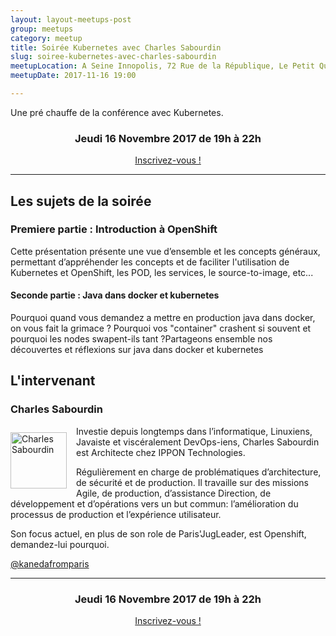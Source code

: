 ```yaml
---
layout: layout-meetups-post
group: meetups
category: meetup
title: Soirée Kubernetes avec Charles Sabourdin
slug: soiree-kubernetes-avec-charles-sabourdin
meetupLocation: A Seine Innopolis, 72 Rue de la République, Le Petit Quevilly
meetupDate: 2017-11-16 19:00

---
```


Une pré chauffe de la conférence avec Kubernetes.

<div style="text-align: center;">
  <h3>Jeudi 16 Novembre 2017 de 19h à 22h</h3>
  <p>
    <a class="button" target="_blank" href="http://meetu.ps/3fmWXY">
      Inscrivez-vous !
    </a>
  </p>
</div>

----

## Les sujets de la soirée

### Premiere partie : Introduction à OpenShift

Cette présentation présente une vue d’ensemble et les concepts généraux, permettant d’appréhender les concepts et de faciliter l'utilisation de Kubernetes et OpenShift, les POD, les services, le source-to-image, etc...

#### Seconde partie : Java dans docker et kubernetes

Pourquoi quand vous demandez a mettre en production java dans docker, on vous fait la grimace ? Pourquoi vos "container" crashent si souvent et pourquoi les nodes swapent-ils tant ?Partageons ensemble nos découvertes et réflexions sur java dans docker et kubernetes
## L'intervenant

### Charles Sabourdin

<img src="https://pbs.twimg.com/profile_images/852073008772648960/OHbbEu8Y_400x400.jpg" alt="Charles Sabourdin" width="90" style="float: left; margin: 10px 15px 0px 0px;"/>

<p style="overflow: auto;">Investie depuis longtemps dans l’informatique, Linuxiens, Javaiste et viscéralement DevOps-iens, Charles Sabourdin est Architecte chez IPPON Technologies. 

Régulièrement en charge de problématiques d’architecture, de sécurité et de production. Il travaille sur des missions Agile, de production, d’assistance Direction, de développement et d’opérations vers un but commun: l’amélioration du processus de production et l’expérience utilisateur.

Son focus actuel, en plus de son role de Paris'JugLeader, est Openshift, demandez-lui pourquoi.</p>

<a href="https://twitter.com/kanedafromparis">@kanedafromparis</a>

----

<div style="text-align: center;">
  <h3>Jeudi 16 Novembre 2017 de 19h à 22h</h3>
    <p>
      <a class="button" target="_blank" href="http://meetu.ps/3fmWXY">
        Inscrivez-vous !
      </a>
    </p>  
</div>
